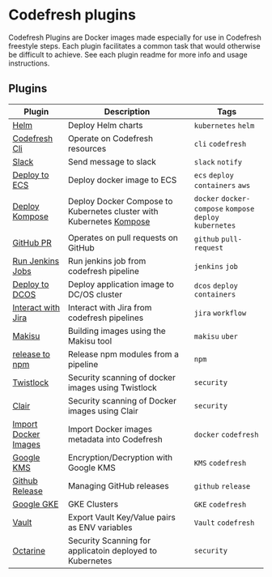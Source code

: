 # Codefresh plugins 

Codefresh Plugins are Docker images made especially for use in Codefresh freestyle steps. Each plugin facilitates a common task that would otherwise be difficult to achieve.
See each plugin readme for more info and usage instructions.

## Plugins

| Plugin|  Description| Tags|
| --- | --- |  --- |
| [Helm](plugins/helm/README.md) | Deploy Helm charts | `kubernetes` `helm`|
| [Codefresh Cli](plugins/codefresh-cli/README.md) | Operate on Codefresh resources | `cli` `codefresh`|
| [Slack](plugins/slack/README.md)| Send message to slack| `slack` `notify`|
| [Deploy to ECS](plugins/ecs-deploy/README.md)| Deploy docker image to ECS| `ecs` `deploy` `containers` `aws`                         |
| [Deploy Kompose](plugins/kompose/README.md)| Deploy Docker Compose to Kubernetes cluster with Kubernetes [Kompose](http://kompose.io) | `docker` `docker-compose` `kompose` `deploy` `kubernetes` |
| [GitHub PR](plugins/github-pr/README.MD)| Operates on pull requests on GitHub | `github` `pull-request` |
| [Run Jenkins Jobs](plugins/run-jenkins-job/README.md)| Run jenkins job from codefresh pipeline| `jenkins` `job`|
| [Deploy to DCOS](plugins/dcos-app-deploy/README.md) | Deploy application image to DC/OS cluster | `dcos` `deploy` `containers` |
| [Interact with Jira](plugins/jira/README.md) | Interact with Jira from codefresh pipelines| `jira` `workflow`|
| [Makisu](plugins/makisu/README.md) | Building images using the Makisu tool | `makisu` `uber`|
| [release to npm](plugins/release-to-NPM/README.md) | Release npm modules from a pipeline | `npm` |
| [Twistlock](plugins/cfstep-twistlock) | Security scanning of docker images using Twistlock | `security` |
| [Clair](plugins/clair/README.md) |  Security scanning of Docker images using Clair | `security` |
| [Import Docker Images](plugins/import-docker-images/README.md) | Import Docker images metadata into Codefresh| `docker` `codefresh`|
| [Google KMS](plugins/google-kms/README.md) | Encryption/Decryption with Google KMS| `KMS` `codefresh`|
| [Github Release](plugins/github-release/README.md) | Managing GitHub releases | `github` `release`|
| [Google GKE](plugins/gke/README.md) | GKE Clusters | `GKE` `codefresh`|
| [Vault](plugins/vault/README.md) | Export Vault Key/Value pairs as ENV variables | `Vault` `codefresh`|
| [Octarine](plugins/octarine/README.md) | Security Scanning for applicatoin deployed to Kubernetes | `security`|
